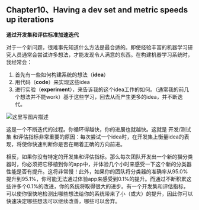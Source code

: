 ## Chapter10、Having a dev set and metric speeds up iterations

**通过开发集和评估标准加速迭代**

对于一个新问题，很难事先知道什么方法是最合适的。即使经验丰富的机器学习研究人员通常会尝试许多想法，才能发现令人满意的东西。在构建机器学习系统时，我经常会：

1. 首先有一些如何构建系统的想法（**idea**）
2. 用代码（**code**）来实现这些idea
3. 进行实验（**experiment**），来告诉我的这个idea工作的如何。（通常我的前几个想法并不能work）基于这些学习，回去从而产生更多的idea，并不断迭代。

![这里写图片描述](http://oow6unnib.bkt.clouddn.com/myl-c10-0.jpg)

这是一个不断迭代的过程。你循环得越快，你的进展也就越快。这就是 开发/测试集 和评估指标非常重要的原因：每次尝试一个idea时，在开发集上衡量idea的表现，将使你快速判断你是否在朝着正确的方向前进。

相反，如果你没有特定的开发集和评估指标。那么每次团队开发出一个新的猫分类器时，你必须把它移植到你的app中，并体验几个小时来感受一下这个新的分类器性能是否有提升。这将非常慢！此外，如果你的团队将分类器的准确率从95.0%提升到95.1%，你可能无法通过体验app来感受到0.1%的提升。而通过不断积累这些许多个0.1%的改进，你的系统将取得很大的进步。有一个开发集和评估指标，可以使你很快地检测出哪些想法给你的系统带来了小（或大）的提升，因此你可以快速决定哪些想法可以继续改善，哪些可以舍弃。
